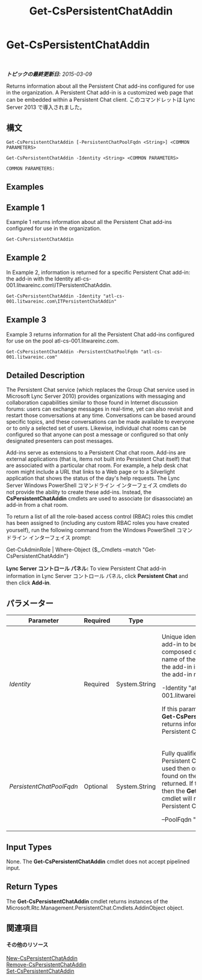 ﻿---
title: Get-CsPersistentChatAddin
TOCTitle: Get-CsPersistentChatAddin
ms:assetid: 0d6b3283-c73d-4b83-b0f8-8f03aa4bba14
ms:mtpsurl: https://technet.microsoft.com/ja-jp/library/JJ204670(v=OCS.15)
ms:contentKeyID: 48271251
ms.date: 05/19/2016
mtps_version: v=OCS.15
ms.translationtype: HT
---

# Get-CsPersistentChatAddin

 

_**トピックの最終更新日:** 2015-03-09_

Returns information about all the Persistent Chat add-ins configured for use in the organization. A Persistent Chat add-in is a customized web page that can be embedded within a Persistent Chat client. このコマンドレットは Lync Server 2013 で導入されました。

## 構文

    Get-CsPersistentChatAddin [-PersistentChatPoolFqdn <String>] <COMMON PARAMETERS>

    Get-CsPersistentChatAddin -Identity <String> <COMMON PARAMETERS>

    COMMON PARAMETERS:

## Examples

## Example 1

Example 1 returns information about all the Persistent Chat add-ins configured for use in the organization.

    Get-CsPersistentChatAddin

## Example 2

In Example 2, information is returned for a specific Persistent Chat add-in: the add-in with the Identity atl-cs-001.litwareinc.com\\ITPersistentChatAddin.

    Get-CsPersistentChatAddin -Identity "atl-cs-001.litwareinc.com\ITPersistentChatAddin"

## Example 3

Example 3 returns information for all the Persistent Chat add-ins configured for use on the pool atl-cs-001.litwareinc.com.

    Get-CsPersistentChatAddin -PersistentChatPoolFqdn "atl-cs-001.litwareinc.com"

## Detailed Description

The Persistent Chat service (which replaces the Group Chat service used in Microsoft Lync Server 2010) provides organizations with messaging and collaboration capabilities similar to those found in Internet discussion forums: users can exchange messages in real-time, yet can also revisit and restart those conversations at any time. Conversations can be based around specific topics, and these conversations can be made available to everyone or to only a selected set of users. Likewise, individual chat rooms can be configured so that anyone can post a message or configured so that only designated presenters can post messages.

Add-ins serve as extensions to a Persistent Chat chat room. Add-ins are external applications (that is, items not built into Persistent Chat itself) that are associated with a particular chat room. For example, a help desk chat room might include a URL that links to a Web page or to a Silverlight application that shows the status of the day's help requests. The Lync Server Windows PowerShell コマンドライン インターフェイス cmdlets do not provide the ability to create these add-ins. Instead, the **CsPersistentChatAddin** cmdlets are used to associate (or disassociate) an add-in from a chat room.

To return a list of all the role-based access control (RBAC) roles this cmdlet has been assigned to (including any custom RBAC roles you have created yourself), run the following command from the Windows PowerShell コマンドライン インターフェイス prompt:

Get-CsAdminRole | Where-Object {$\_.Cmdlets –match "Get-CsPersistentChatAddin"}

**Lync Server コントロール パネル:** To view Persistent Chat add-in information in Lync Server コントロール パネル, click **Persistent Chat** and then click **Add-in**.

## パラメーター


<table>
<colgroup>
<col style="width: 25%" />
<col style="width: 25%" />
<col style="width: 25%" />
<col style="width: 25%" />
</colgroup>
<thead>
<tr class="header">
<th>Parameter</th>
<th>Required</th>
<th>Type</th>
<th>Description</th>
</tr>
</thead>
<tbody>
<tr class="odd">
<td><p><em>Identity</em></p></td>
<td><p>Required</p></td>
<td><p>System.String</p></td>
<td><p>Unique identifier for the Persistent Chat add-in to be returned. The Identity is composed of the fully qualified domain name of the Persistent Chat pool where the add-in is located, a &quot;\&quot; character, and the add-in name. For example:</p>
<p>-Identity &quot;atl-gc-001.litwareincom\ITPersistentChatAddin&quot;</p>
<p>If this parameter is not specified then the <strong>Get-CsPersistentChatAddin</strong> cmdlet returns information about all your Persistent Chat add-ins.</p></td>
</tr>
<tr class="even">
<td><p><em>PersistentChatPoolFqdn</em></p></td>
<td><p>Optional</p></td>
<td><p>System.String</p></td>
<td><p>Fully qualified domain name for the Persistent Chat pool. If this parameter is used then only Persistent Chat add-ins found on the specified pool will be returned. If this parameter is not used then the <strong>Get-CsPersistentChatAddin</strong> cmdlet will return add-ins from all your Persistent Chat pools. For example:</p>
<p>–PoolFqdn &quot;atl-cs-001.litwareinc.com&quot;</p></td>
</tr>
</tbody>
</table>


## Input Types

None. The **Get-CsPersistentChatAddin** cmdlet does not accept pipelined input.

## Return Types

The **Get-CsPersistentChatAddin** cmdlet returns instances of the Microsoft.Rtc.Management.PersistentChat.Cmdlets.AddinObject object.

## 関連項目

#### その他のリソース

[New-CsPersistentChatAddin](new-cspersistentchataddin.md)  
[Remove-CsPersistentChatAddin](remove-cspersistentchataddin.md)  
[Set-CsPersistentChatAddin](set-cspersistentchataddin.md)

